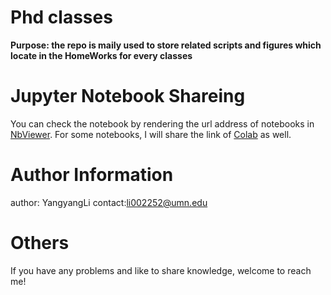 # Phd classes


**Purpose: the repo is maily used to store related scripts and figures which locate in the HomeWorks for every classes**

# Jupyter Notebook Shareing 

You can check the notebook by rendering the url address of notebooks in [NbViewer](https://nbviewer.jupyter.org/). 
For some notebooks, I will share the link of [Colab](https://colab.research.google.com/notebooks/intro.ipynb) as well. 

# Author Information 

author: YangyangLi
contact:li002252@umn.edu

# Others 

If you have any problems and like to share knowledge, welcome to reach me! 


